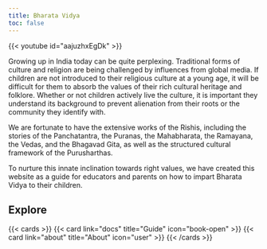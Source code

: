 ```yaml
---
title: Bharata Vidya
toc: false
---
```


{{< youtube id="aajuzhxEgDk" >}}

Growing up in India today can be quite perplexing. Traditional forms of culture and religion are being challenged by influences from global media. If children are not introduced to their religious culture at a young age, it will be difficult for them to absorb the values of their rich cultural heritage and folklore. Whether or not children actively live the culture, it is important they understand its background to prevent alienation from their roots or the community they identify with.

We are fortunate to have the extensive works of the Rishis, including the stories of the Panchatantra, the Puranas, the Mahabharata, the Ramayana, the Vedas, and the Bhagavad Gita, as well as the structured cultural framework of the Purusharthas.

To nurture this innate inclination towards right values, we have created this website as a guide for educators and parents on how to impart Bharata Vidya to their children.

## Explore

{{< cards >}}
  {{< card link="docs" title="Guide" icon="book-open" >}}
  {{< card link="about" title="About" icon="user" >}}
{{< /cards >}}


